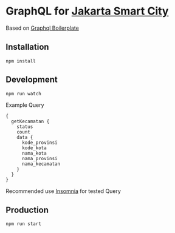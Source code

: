 # GraphQL for [Jakarta Smart City](http://api.jakarta.go.id)
Based on [Graphql Boilerplate](https://github.com/ihsansatriawan/graphql-boilerplate)

## Installation

`npm install`

## Development

`npm run watch`

Example Query
```
{
  getKecamatan {
    status
    count
    data {
      kode_provinsi
      kode_kota
      nama_kota
      nama_provinsi
      nama_kecamatan
    }
  }
}
```
Recommended use [Insomnia](https://insomnia.rest/blog/introducing-graphql/) for tested Query

## Production

`npm run start`